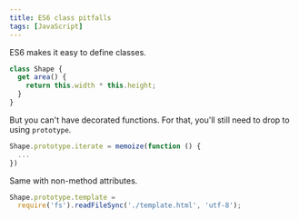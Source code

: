 ```yaml
---
title: ES6 class pitfalls
tags: [JavaScript]
---
```


ES6 makes it easy to define classes.

```js
class Shape {
  get area() {
    return this.width * this.height;
  }
}
```

But you can't have decorated functions. For that, you'll still need to drop to using `prototype`.

```js
Shape.prototype.iterate = memoize(function () {
  ...
})
```

Same with non-method attributes.

```js
Shape.prototype.template =
  require('fs').readFileSync('./template.html', 'utf-8');
```
